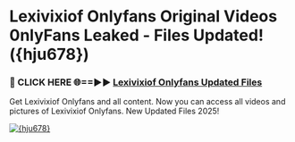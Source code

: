 # Lexivixiof Onlyfans Original Videos 0nlyFans Leaked - Files Updated! ({hju678})

<h3>🔴 CLICK HERE 🌐==►► <a href="https://tinyurl.com/ms9xzufz" rel="nofollow">Lexivixiof Onlyfans Updated Files</a></h3>

Get Lexivixiof Onlyfans and all content. Now you can access all videos and pictures of Lexivixiof Onlyfans. New Updated Files 2025!

[![{hju678}](https://i.imgur.com/PQ7UWWw.gif)](https://tinyurl.com/ms9xzufz)